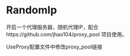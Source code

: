 # RandomIp

开启一个代理服务器，随机代理IP，配合https://github.com/jhao104/proxy_pool
项目使用。

UseProxy配置文件中修改proxy_pool链接

